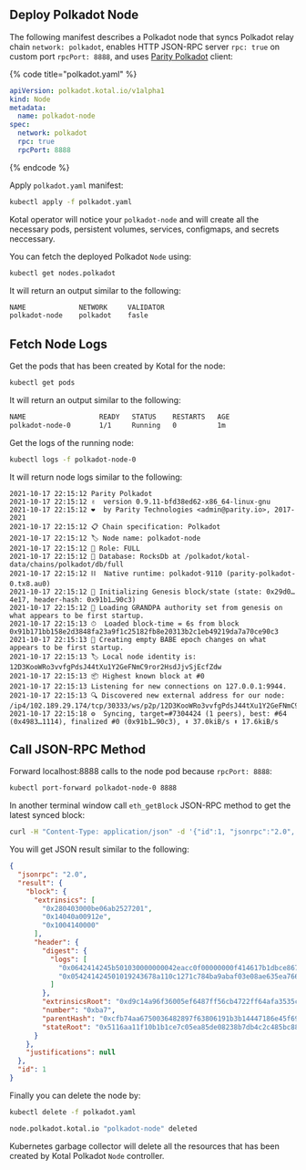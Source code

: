 ## Deploy Polkadot Node

The following manifest describes a Polkadot node that syncs Polkadot relay chain `network: polkadot`, enables HTTP JSON-RPC server `rpc: true` on custom port `rpcPort: 8888`, and uses [Parity Polkadot](https://github.com/paritytech/polkadot) client:

{% code title="polkadot.yaml" %}
```yaml
apiVersion: polkadot.kotal.io/v1alpha1
kind: Node
metadata:
  name: polkadot-node
spec:
  network: polkadot
  rpc: true
  rpcPort: 8888
```
{% endcode %}

Apply `polkadot.yaml` manifest:

```bash
kubectl apply -f polkadot.yaml
```

Kotal operator will notice your `polkadot-node` and will create all the necessary pods, persistent volumes, services, configmaps, and secrets neccessary.

You can fetch the deployed Polkadot `Node` using:

```bash
kubectl get nodes.polkadot
```
It will return an output similar to the following:

```bash
NAME             NETWORK     VALIDATOR
polkadot-node    polkadot    fasle
```

## Fetch Node Logs

Get the pods that has been created by Kotal for the node:

```bash
kubectl get pods
```

It will return an output similar to the following:

```bash
NAME                  READY   STATUS    RESTARTS   AGE
polkadot-node-0       1/1     Running   0          1m
```

Get the logs of the running node:

```bash
kubectl logs -f polkadot-node-0
```

It will return node logs similar to the following:

```
2021-10-17 22:15:12 Parity Polkadot
2021-10-17 22:15:12 ✌️  version 0.9.11-bfd38ed62-x86_64-linux-gnu
2021-10-17 22:15:12 ❤️  by Parity Technologies <admin@parity.io>, 2017-2021
2021-10-17 22:15:12 📋 Chain specification: Polkadot
2021-10-17 22:15:12 🏷 Node name: polkadot-node
2021-10-17 22:15:12 👤 Role: FULL
2021-10-17 22:15:12 💾 Database: RocksDb at /polkadot/kotal-data/chains/polkadot/db/full
2021-10-17 22:15:12 ⛓  Native runtime: polkadot-9110 (parity-polkadot-0.tx8.au0)
2021-10-17 22:15:12 🔨 Initializing Genesis block/state (state: 0x29d0…4e17, header-hash: 0x91b1…90c3)
2021-10-17 22:15:12 👴 Loading GRANDPA authority set from genesis on what appears to be first startup.
2021-10-17 22:15:13 ⏱  Loaded block-time = 6s from block 0x91b171bb158e2d3848fa23a9f1c25182fb8e20313b2c1eb49219da7a70ce90c3
2021-10-17 22:15:13 👶 Creating empty BABE epoch changes on what appears to be first startup.
2021-10-17 22:15:13 🏷 Local node identity is: 12D3KooWRo3vvfgPdsJ44tXu1Y2GeFNmC9ror2HsdJjvSjEcfZdw
2021-10-17 22:15:13 📦 Highest known block at #0
2021-10-17 22:15:13 Listening for new connections on 127.0.0.1:9944.
2021-10-17 22:15:13 🔍 Discovered new external address for our node: /ip4/102.189.29.174/tcp/30333/ws/p2p/12D3KooWRo3vvfgPdsJ44tXu1Y2GeFNmC9ror2HsdJjvSjEcfZdw
2021-10-17 22:15:18 ⚙️  Syncing, target=#7304424 (1 peers), best: #64 (0x4983…1114), finalized #0 (0x91b1…90c3), ⬇ 37.0kiB/s ⬆ 17.6kiB/s
```

## Call JSON-RPC Method

Forward localhost:8888 calls to the node pod because `rpcPort: 8888`:

```bash
kubectl port-forward polkadot-node-0 8888
```

In another terminal window call `eth_getBlock` JSON-RPC method to get the latest synced block:

```bash
curl -H "Content-Type: application/json" -d '{"id":1, "jsonrpc":"2.0", "method": "chain_getBlock", "params": []}' 0.0.0.0:8888
```

You will get JSON result similar to the following:

```json
{
  "jsonrpc": "2.0",
  "result": {
    "block": {
      "extrinsics": [
        "0x280403000be06ab2527201",
        "0x14040a00912e",
        "0x1004140000"
      ],
      "header": {
        "digest": {
          "logs": [
            "0x0642414245b501030000000042eacc0f00000000f414617b1dbce8671e029af90ae45c4b51d2f8d77d7876ae5f19dd42b7cb213775f40642dc2d86dd0a16169008e2d8735c849d7113da468be33b1c85819310024daffbee165156a2c17919fdc592754960a5587b6affc81f3e9c260364da2200",
            "0x054241424501019243678a110c1271c784ba9abaf03e08ae635ea766ce953853bfb1e3c0f70b5c95907240de74e57aa379c8428cd9933f097e32f9ef82caf261277ba4dc573b8b"
          ]
        },
        "extrinsicsRoot": "0xd9c14a96f36005ef6487ff56cb4722ff64afa3535cb1464c988767084094566c",
        "number": "0xba7",
        "parentHash": "0xcfb74aa6750036482897f63806191b3b14447186e45f69c43fcb72e02b57871f",
        "stateRoot": "0x5116aa11f10b1b1ce7c05ea85de08238b7db4c2c485bc88a9167e3b0a153368b"
      }
    },
    "justifications": null
  },
  "id": 1
}
```

Finally you can delete the node by:

```bash
kubectl delete -f polkadot.yaml

node.polkadot.kotal.io "polkadot-node" deleted
```

Kubernetes garbage collector will delete all the resources that has been created by Kotal Polkadot `Node` controller.